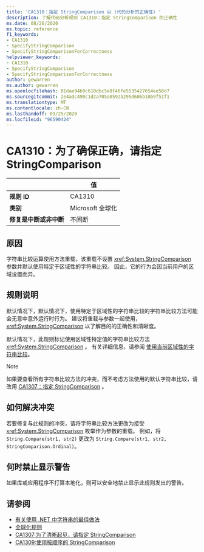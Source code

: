 ```yaml
---
title: 'CA1310：指定 StringComparison 以 (代码分析的正确性) '
description: 了解代码分析规则 CA1310：指定 StringComparison 的正确性
ms.date: 08/26/2020
ms.topic: reference
f1_keywords:
- CA1310
- SpecifyStringComparison
- SpecifyStringComparisonForCorrectness
helpviewer_keywords:
- CA1310
- SpecifyStringComparison
- SpecifyStringComparisonForCorrectness
author: gewarren
ms.author: gewarren
ms.openlocfilehash: 01dae94b9c610dbc5e8f46fe5535427654ee58d7
ms.sourcegitcommit: 2e4adc490c1d2a705a0592b295d606b10b9f51f1
ms.translationtype: MT
ms.contentlocale: zh-CN
ms.lasthandoff: 09/25/2020
ms.locfileid: "96590424"
---
```

# <a name="ca1310-specify-stringcomparison-for-correctness"></a>CA1310：为了确保正确，请指定 StringComparison

| | 值 |
|-|-|
| **规则 ID** |CA1310|
| **类别** |Microsoft 全球化|
| **修复是中断或非中断** |不间断|

## <a name="cause"></a>原因

字符串比较运算使用方法重载，该重载不设置 <xref:System.StringComparison> 参数并默认使用特定于区域性的字符串比较。 因此，它的行为会因当前用户的区域设置而异。

## <a name="rule-description"></a>规则说明

默认情况下，默认情况下，使用特定于区域性的字符串比较的字符串比较方法可能会无意中意外运行时行为。 建议将重载与参数一起使用， <xref:System.StringComparison> 以了解目的的正确性和清晰度。

默认情况下，此规则标记使用区域性特定值的字符串比较方法 <xref:System.StringComparison> 。 有关详细信息，请参阅 [使用当前区域性的字符串比较](../../../standard/base-types/best-practices-strings.md#string-comparisons-that-use-the-current-culture)。

> [!NOTE]
> 如果要查看所有字符串比较方法的冲突，而不考虑方法使用的默认字符串比较，请改用 [CA1307：指定 StringComparison](ca1307.md) 。

## <a name="how-to-fix-violations"></a>如何解决冲突

若要修复与此规则的冲突，请将字符串比较方法更改为接受 <xref:System.StringComparison> 枚举作为参数的重载。 例如，将 `String.Compare(str1, str2)` 更改为 `String.Compare(str1, str2, StringComparison.Ordinal)`。

## <a name="when-to-suppress-warnings"></a>何时禁止显示警告

如果库或应用程序不打算本地化，则可以安全地禁止显示此规则发出的警告。

## <a name="see-also"></a>请参阅

- [有关使用 .NET 中字符串的最佳做法](../../../standard/base-types/best-practices-strings.md)
- [全球化规则](globalization-warnings.md)
- [CA1307:为了清晰起见，请指定 StringComparison](ca1307.md)
- [CA1309:使用按顺序的 StringComparison](ca1309.md)
